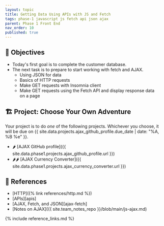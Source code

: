 ```yaml
---
layout: topic
title: Getting Data Using APIs with JS and Fetch
tags: phase-1 javascript js fetch api json ajax
parent: Phase 1 Front End
nav_order: 10
published: true
---
```


## 🎯 Objectives

- Today's first goal is to complete the customer database.
- The next task is to prepare to start working with fetch and AJAX.
  - Using JSON for data
  - Basics of HTTP requests
  - Make GET requests with Insomnia client
  - Make GET requests using the Fetch API and display response data on a page

## 🏗️ Project: Choose Your Own Adventure

Your project is to do _one_ of the following projects. Whichever you choose, it will be due on {{ site.data.projects.ajax_github_profile.due_date | date: "%A, %B %e" }}.

- 🌶 [AJAX GitHub profile]({{ site.data.phase1.projects.ajax_github_profile.url }})
- 🌶🌶 [AJAX Currency Converter]({{ site.data.phase1.projects.ajax_currency_converter.url }})

## 🔖 References

- [HTTP]({% link references/http.md %})
- [APIs][apis]
- [AJAX, Fetch, and JSON][ajax-fetch]
- [Notes on AJAX]({{ site.team_notes_repo }}/blob/main/js-ajax.md)

{% include reference_links.md %}
